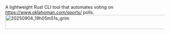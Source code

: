 A lightweight Rust CLI tool that automates voting on https://www.oklahoman.com/sports/ polls.
<img width="1720" height="46" alt="20250904_19h05m51s_grim" src="https://github.com/user-attachments/assets/139a88d3-d15a-4884-a1d9-137b4b4eef96" />

